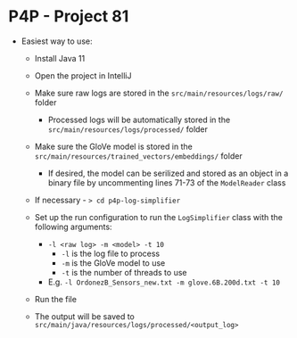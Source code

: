 # P4P - Project 81

- Easiest way to use:
  - Install Java 11
  - Open the project in IntelliJ
  - Make sure raw logs are stored in the `src/main/resources/logs/raw/` folder
    - Processed logs will be automatically stored in the `src/main/resources/logs/processed/` folder
  - Make sure the GloVe model is stored in the `src/main/resources/trained_vectors/embeddings/` folder
    - If desired, the model can be serilized and stored as an object in a binary file by uncommenting lines 71-73 of the `ModelReader` class
  - If necessary - `> cd p4p-log-simplifier`
  - Set up the run configuration to run the `LogSimplifier` class with the following arguments:
    - `-l <raw log> -m <model> -t 10`
      - `-l` is the log file to process
      - `-m` is the GloVe model to use
      - `-t` is the number of threads to use
    - E.g. `-l OrdonezB_Sensors_new.txt -m glove.6B.200d.txt -t 10`
  - Run the file
  
  - The output will be saved to `src/main/java/resources/logs/processed/<output_log>`
